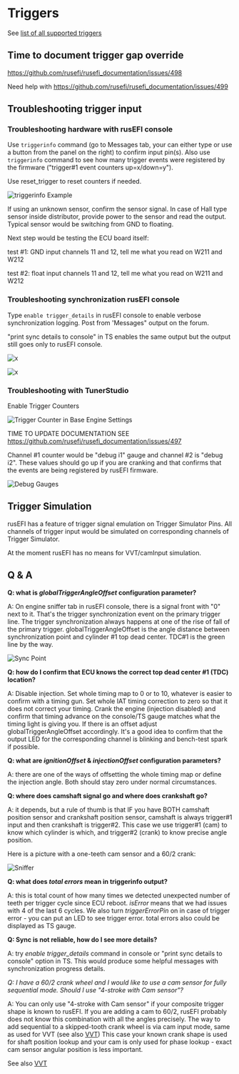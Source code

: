 # Triggers

See [list of all supported triggers](All-Supported-Triggers)

## Time to document trigger gap override

https://github.com/rusefi/rusefi_documentation/issues/498

Need help with https://github.com/rusefi/rusefi_documentation/issues/499

## Troubleshooting trigger input

### Troubleshooting hardware with rusEFI console

Use `triggerinfo` command (go to Messages tab, your can either type or use a button from the panel on the right) to confirm input pin(s). Also use `triggerinfo` command to see how many trigger events were registered by the firmware ("trigger#1 event counters up=x/down=y").

Use reset_trigger to reset counters if needed.

![triggerinfo Example](Images/triggerinfo.png)

If using an unknown sensor, confirm the sensor signal. In case of Hall type sensor inside distributor, provide power to the sensor and read the output. Typical sensor would be switching from GND to floating.

Next step would be testing the ECU board itself:

test #1: GND input channels 11 and 12, tell me what you read on W211 and W212

test #2: float input channels 11 and 12, tell me what you read on W211 and W212

### Troubleshooting synchronization rusEFI console

Type `enable trigger_details` in rusEFI console to enable verbose synchronization logging. Post from 'Messages" output on the forum.

"print sync details to console" in TS enables the same output but the output still goes only to rusEFI console.

![x](Images/trigger-gather-gaps-step-1.png)

![x](Images/trigger-gather-gaps-step-2.png)

### Troubleshooting with TunerStudio

Enable Trigger Counters

![Trigger Counter in Base Engine Settings](Images/trigger_counters.png)

TIME TO UPDATE DOCUMENTATION SEE https://github.com/rusefi/rusefi_documentation/issues/497

Channel #1 counter would be "debug i1" gauge and channel #2 is "debug i2". These values should go up if you are cranking and that confirms that the events are being registered by rusEFI firmware.

![Debug Gauges](Images/debug_gauges_counter.png)

## Trigger Simulation

rusEFI has a feature of trigger signal emulation on Trigger Simulator Pins. All channels of trigger input would be simulated on corresponding channels of Trigger Simulator.

At the moment rusEFI has no means for VVT/camInput simulation.

## Q & A

**Q: what is _globalTriggerAngleOffset_ configuration parameter?**

A: On engine sniffer tab in rusEFI console, there is a signal front with "0" next to it. That's the trigger synchronization event on the primary trigger line. The trigger synchronization always happens at one of the rise of fall of the primary trigger. globalTriggerAngleOffset is the angle distance between synchronization point and cylinder #1 top dead center. TDC#1 is the green line by the way.

![Sync Point](Images/Sync_point_highlighed.png)

**Q: how do I confirm that ECU knows the correct top dead center #1 (TDC) location?**

A: Disable injection. Set whole timing map to 0 or to 10, whatever is easier to confirm with a timing gun. Set whole IAT timing correction to zero so that it does not correct your timing. Crank the engine (injection disabled) and confirm that timing advance on the console/TS gauge matches what the timing light is giving you. If there is an offset adjust globalTriggerAngleOffset accordingly. It's a good idea to confirm that the output LED for the corresponding channel is blinking and bench-test spark if possible.

**Q: what are _ignitionOffset_ & _injectionOffset_ configuration parameters?**

A: there are one of the ways of offsetting the whole timing map or define the injection angle. Both should stay zero under normal circumstances.

**Q: where does camshaft signal go and where does crankshaft go?**

A: it depends, but a rule of thumb is that IF you have BOTH camshaft position sensor and crankshaft position sensor, camshaft is always trigger#1 input and then crankshaft is trigger#2. This case we use trigger#1 (cam) to know which cylinder is which, and trigger#2 (crank) to know precise angle position.

Here is a picture with a one-teeth cam sensor and a 60/2 crank:

![Sniffer](Images/60_2_with_cam.png)

**Q: what does _total errors_ mean in triggerinfo output?**

A: this is total count of how many times we detected unexpected number of teeth per trigger cycle since ECU reboot. _isError_ means that we had issues with 4 of the last 6 cycles. We also turn _triggerErrorPin_ on in case of trigger error - you can put an LED to see trigger error. total errors also could be displayed as TS gauge.

**Q: Sync is not reliable, how do I see more details?**

A: try _enable trigger_details_ command in console or "print sync details to console" option in TS. This would produce some helpful messages with synchronization progress details.

_Q: I have a 60/2 crank wheel and I would like to use a cam sensor for fully sequential mode. Should I use "4-stroke with Cam sensor"?_

A: You can only use "4-stroke with Cam sensor" if your composite trigger shape is known to rusEFI. If you are adding a cam to 60/2, rusEFI probably does not know this combination with all the angles precisely. The way to add sequential to a skipped-tooth crank wheel is via cam input mode, same as used for VVT (see also [VVT](VVT))
This case your known crank shape is used for shaft position lookup and your cam is only used for phase lookup - exact cam sensor angular position is less important.

See also [VVT](VVT)
